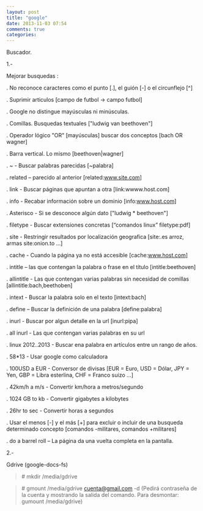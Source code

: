 ```yaml
---
layout: post
title: "google"
date: 2013-11-03 07:54
comments: true
categories: 
---
```

Buscador.

1.-

Mejorar busquedas :

. No reconoce caracteres como el punto [.], el guión [-] o el circunflejo [^] 

. Suprimir articulos [campo de futbol -> campo futbol] 

. Google no distingue mayúsculas ni minúsculas. 

. Comillas. Busquedas textuales ["ludwig van beethoven"] 

. Operador lógico "OR" [mayúsculas] buscar dos conceptos [bach OR wagner] 

. Barra vertical. Lo mismo [beethoven|wagner]

. ~ - Buscar palabras parecidas [~palabra]

. related – parecido al anterior [related:www.site.com]

. link - Buscar páginas que apuntan a otra [link:wwww.host.com] 

. info - Recabar información sobre un dominio [info:www.host.com] 

. Asterisco - Si se desconoce algún dato ["ludwig * beethoven"]

. filetype - Buscar extensiones concretas [“comandos linux” filetype:pdf]

. site - Restringir resultados por localización geografica [site:.es arroz, armas site:onion.to …]  

. cache - Cuando la página ya no está accesible [cache:www.host.com]

. intitle – las que contengan la palabra o frase en el título [intitle:beethoven]

. allintitle - Las que contengan varias palabras sin necesidad de comillas [allintitle:bach,beethoben]

. intext - Buscar la palabra solo en el texto [intext:bach]

. define – Buscar la definición de una palabra [define:palabra]

. inurl - Buscar por algun detalle en la url [inurl:pipa]

. all inurl - Las que contengan varias palabras en su url

. linux 2012..2013 - Buscar ena palabra en artículos entre un rango de años.

. 58*13 - Usar google como calculadora

. 100USD a EUR - Conversor de divisas [EUR = Euro, USD = Dólar, JPY = Yen, GBP = Libra esterlina, CHF = Franco suizo ...]

. 42km/h a m/s - Convertir km/hora a metros/segundo

. 1024 GB to  kb - Convertir gigabytes a kilobytes

. 26hr to sec - Convertir horas a segundos

. Usar el menos [-] y el más [+] para excluir o incluir de una busqueda determinado concepto [comandos -militares, comandos +militares] 

. do a barrel roll – La página da una vuelta completa en la pantalla.

2.-

Gdrive (google-docs-fs)

>\# mkdir /media/gdrive

>\# gmount /media/gdrive cuenta@gmail.com -d (Pedirá contraseña de la cuenta y mostrando la salida del comando. Para desmontar: gumount /media/gdrive)

